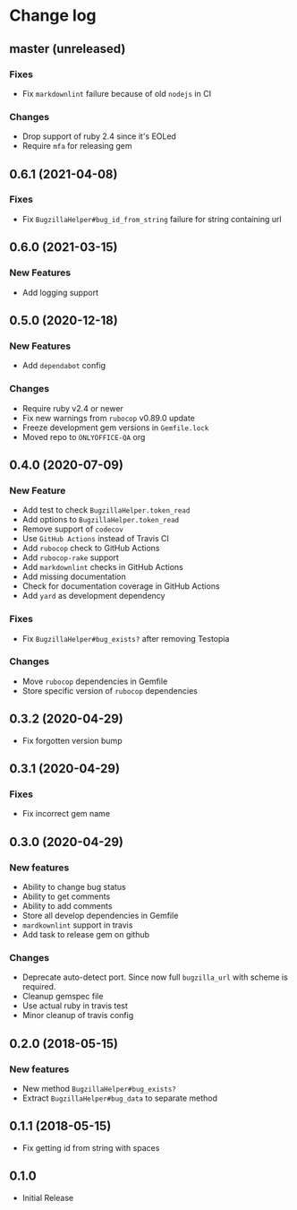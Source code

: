 # Change log

## master (unreleased)

### Fixes

* Fix `markdownlint` failure because of old `nodejs` in CI

### Changes

* Drop support of ruby 2.4 since it's EOLed
* Require `mfa` for releasing gem

## 0.6.1 (2021-04-08)

### Fixes

* Fix `BugzillaHelper#bug_id_from_string` failure for string containing url

## 0.6.0 (2021-03-15)

### New Features

* Add logging support

## 0.5.0 (2020-12-18)

### New Features

* Add `dependabot` config

### Changes

* Require ruby v2.4 or newer
* Fix new warnings from `rubocop` v0.89.0 update
* Freeze development gem versions in `Gemfile.lock`
* Moved repo to `ONLYOFFICE-QA` org

## 0.4.0 (2020-07-09)

### New Feature

* Add test to check `BugzillaHelper.token_read`
* Add options to `BugzillaHelper.token_read`
* Remove support of `codecov`
* Use `GitHub Actions` instead of Travis CI
* Add `rubocop` check to GitHub Actions
* Add `rubocop-rake` support
* Add `markdownlint` checks in GitHub Actions
* Add missing documentation
* Check for documentation coverage in GitHub Actions
* Add `yard` as development dependency

### Fixes

* Fix `BugzillaHelper#bug_exists?` after removing Testopia

### Changes

* Move `rubocop` dependencies in Gemfile
* Store specific version of `rubocop` dependencies

## 0.3.2 (2020-04-29)

* Fix forgotten version bump

## 0.3.1 (2020-04-29)

### Fixes

* Fix incorrect gem name

## 0.3.0 (2020-04-29)

### New features

* Ability to change bug status
* Ability to get comments
* Ability to add comments
* Store all develop dependencies in Gemfile
* `mardkownlint` support in travis
* Add task to release gem on github

### Changes

* Deprecate auto-detect port. Since now full `bugzilla_url` with scheme is required.
* Cleanup gemspec file
* Use actual ruby in travis test
* Minor cleanup of travis config

## 0.2.0 (2018-05-15)

### New features

* New method `BugzillaHelper#bug_exists?`
* Extract  `BugzillaHelper#bug_data` to separate method

## 0.1.1 (2018-05-15)

* Fix getting id from string with spaces

## 0.1.0

* Initial Release
